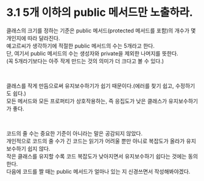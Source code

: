 # 3.1 5개 이하의 public 메서드만 노출하라.

클래스의 크기를 정하는 기준은 public 메서드(protected 메서드를 포함)의 개수가 몇개인지에 따라 달라진다.<br>
예고르씨가 생각하기에 적절한 public 메서드의 수는 5개라고 한다.<br>
단, 여기서 public 메서드의 수는 생성자와 private을 제외한 나머지를 뜻한다.<br>
(꼭 5개라기보다는 아주 작게 만드는 것의 의미가 더 크다고 볼 수 있다.)<br>

<br>

클래스를 작게 만듬으로써 유지보수하기가 쉽기 때문이다.(에러를 찾기 쉽고, 수정하기도 쉽다.)<br>
모든 메서드와 모든 프로퍼티가 상호작용하는, 즉 응집도가 낮은 클래스가 유지보수하기가 좋다.<br>

<br>

코드의 줄 수는 중요한 기준이 아니라는 말은 공감되지 않았다.<br>
개인적으로 코드의 줄 수가 긴 코드는 읽기가 어려울 뿐만 아니로 복잡도가 올라가 유지보수하기 쉽지 않다.<br>
작은 클래스를 유지할 수록 코드 복잡도가 낮아지면서 유지보수하기 쉽다는 것에는 동의한다.<br>
다음에 코드를 짤 때는 public 메서드가 얼마나 있는 지 신경쓰면서 작성해봐야겠다.<br>
